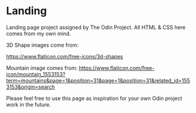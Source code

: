 # Landing

Landing page project assigned by The Odin Project. All HTML & CSS here comes from my own mind. 

3D Shape images come from:

https://www.flaticon.com/free-icons/3d-shapes

Mountain image comes from:
https://www.flaticon.com/free-icon/mountain_1553153?term=mountains&page=1&position=31&page=1&position=31&related_id=1553153&origin=search


Please feel free to use this page as inspiration for your own Odin project work in the future.
